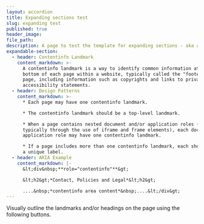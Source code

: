```yaml
---
layout: accordion
title: Expanding sections test
slug: expanding test
published: true
header_image:
file_path:
description: A page to test the template for expanding sections - aka accordion.
expandable-section:
  - header: Contentinfo Landmark
    content_markdown: >-
      A contentinfo landmark is a way to identify common information at the
      bottom of each page within a website, typically called the "footer" of the
      page, including information such as copyrights and links to privacy and
      accessibility statements.
  - header: Design Patterns
    content_markdown: >-
      * Each page may have one contentinfo landmark.

      * The contentinfo landmark should be a top-level landmark.

      * When a page contains nested document and/or application roles (e.g.
      typically through the use of iframe and frame elements), each document or
      application role may have one contentinfo landmark.

      * If a page includes more than one contentinfo landmark, each should have
      a unique label.
  - header: ARIA Example
    content_markdown: |-
      &lt;div&nbsp;**role="contentinfo"**&gt;

      &lt;h2&gt;*Contact, Policies and Legal*&lt;h2&gt;

      ....&nbsp;*contentinfo area content*&nbsp;....&lt;/div&gt;
---
```


Visually outline the landmarks and/or headings on the page using the following buttons.
